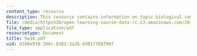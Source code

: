 ```yaml
---
content_type: resource
description: This resource contains information on topic biological computation.
file: /media/https%3A/open-learning-course-data-rc.s3.amazonaws.com/20-181-computation-for-biological-engineers-fall-2006/d106e930386c83623a2bd3017768f96f_hw10.pdf
file_type: application/pdf
resourcetype: Document
title: hw10.pdf
uid: d106e930-386c-8362-3a2b-d3017768f96f
---
```

